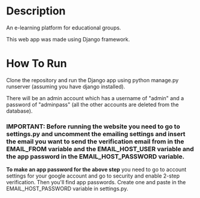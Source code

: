 # Description

An e-learning platform for educational groups.

This web app was made using Django framework.

# How To Run

Clone the repository and run the Django app using python manage.py runserver (assuming you have django installed).

There will be an admin account which has a username of "admin" and a password of "adminpass" (all the other accounts are deleted from the database).

### **IMPORTANT**: Before running the website you need to go to settings.py and uncomment the emailing settings and insert the email you want to send the verification email from in the EMAIL_FROM variable and the EMAIL_HOST_USER variable and the app password in the EMAIL_HOST_PASSWORD variable.

**To make an app password for the above step** you need to go to account settings for your google account and go to security and enable 2-step verification. Then you'll find app passwords. Create one and paste in the EMAIL_HOST_PASSWORD variable in settings.py.



